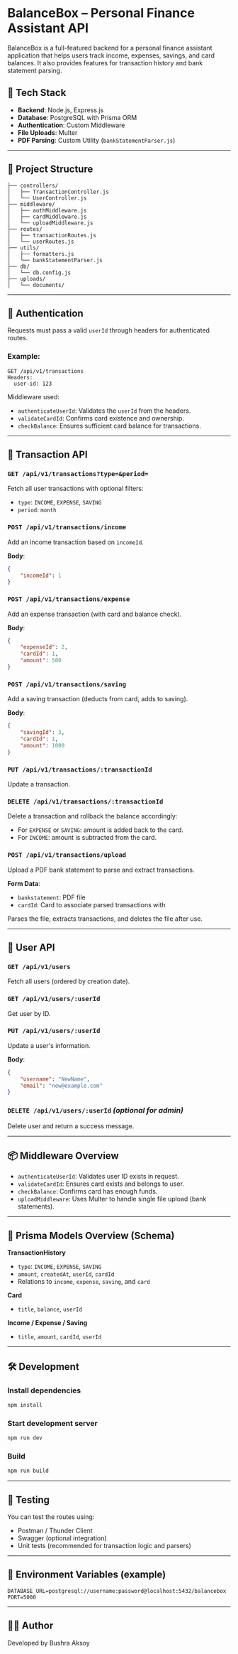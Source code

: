 # BalanceBox – Personal Finance Assistant API

BalanceBox is a full-featured backend for a personal finance assistant application that helps users track income, expenses, savings, and card balances. It also provides features for transaction history and bank statement parsing.

## 🧩 Tech Stack

-   **Backend**: Node.js, Express.js
-   **Database**: PostgreSQL with Prisma ORM
-   **Authentication**: Custom Middleware
-   **File Uploads**: Multer
-   **PDF Parsing**: Custom Utility (`bankStatementParser.js`)

---

## 📁 Project Structure

```
├── controllers/
│   ├── TransactionController.js
│   └── UserController.js
├── middleware/
│   ├── authMiddleware.js
│   ├── cardMiddleware.js
│   └── uploadMiddleware.js
├── routes/
│   ├── transactionRoutes.js
│   └── userRoutes.js
├── utils/
│   ├── formatters.js
│   └── bankStatementParser.js
├── db/
│   └── db.config.js
├── uploads/
│   └── documents/
```

---

## 🔐 Authentication

Requests must pass a valid `userId` through headers for authenticated routes.

### Example:

```http
GET /api/v1/transactions
Headers:
  user-id: 123
```

Middleware used:

-   `authenticateUserId`: Validates the `userId` from the headers.
-   `validateCardId`: Confirms card existence and ownership.
-   `checkBalance`: Ensures sufficient card balance for transactions.

---

## 🧾 Transaction API

### `GET /api/v1/transactions?type=&period=`

Fetch all user transactions with optional filters:

-   `type`: `INCOME`, `EXPENSE`, `SAVING`
-   `period`: `month`

### `POST /api/v1/transactions/income`

Add an income transaction based on `incomeId`.

**Body**:

```json
{
    "incomeId": 1
}
```

### `POST /api/v1/transactions/expense`

Add an expense transaction (with card and balance check).

**Body**:

```json
{
    "expenseId": 2,
    "cardId": 1,
    "amount": 500
}
```

### `POST /api/v1/transactions/saving`

Add a saving transaction (deducts from card, adds to saving).

**Body**:

```json
{
    "savingId": 3,
    "cardId": 1,
    "amount": 1000
}
```

### `PUT /api/v1/transactions/:transactionId`

Update a transaction.

### `DELETE /api/v1/transactions/:transactionId`

Delete a transaction and rollback the balance accordingly:

-   For `EXPENSE` or `SAVING`: amount is added back to the card.
-   For `INCOME`: amount is subtracted from the card.

### `POST /api/v1/transactions/upload`

Upload a PDF bank statement to parse and extract transactions.

**Form Data**:

-   `bankstatement`: PDF file
-   `cardId`: Card to associate parsed transactions with

Parses the file, extracts transactions, and deletes the file after use.

---

## 👤 User API

### `GET /api/v1/users`

Fetch all users (ordered by creation date).

### `GET /api/v1/users/:userId`

Get user by ID.

### `PUT /api/v1/users/:userId`

Update a user's information.

**Body**:

```json
{
    "username": "NewName",
    "email": "new@example.com"
}
```

### `DELETE /api/v1/users/:userId` _(optional for admin)_

Delete user and return a success message.

---

## 📦 Middleware Overview

-   `authenticateUserId`: Validates user ID exists in request.
-   `validateCardId`: Ensures card exists and belongs to user.
-   `checkBalance`: Confirms card has enough funds.
-   `uploadMiddleware`: Uses Multer to handle single file upload (bank statements).

---

## 🔧 Prisma Models Overview (Schema)

**TransactionHistory**

-   `type`: `INCOME`, `EXPENSE`, `SAVING`
-   `amount`, `createdAt`, `userId`, `cardId`
-   Relations to `income`, `expense`, `saving`, and `card`

**Card**

-   `title`, `balance`, `userId`

**Income / Expense / Saving**

-   `title`, `amount`, `cardId`, `userId`

---

## 🛠 Development

### Install dependencies

```bash
npm install
```

### Start development server

```bash
npm run dev
```

### Build

```bash
npm run build
```

---

## 🧪 Testing

You can test the routes using:

-   Postman / Thunder Client
-   Swagger (optional integration)
-   Unit tests (recommended for transaction logic and parsers)

---

## 📂 Environment Variables (example)

```
DATABASE_URL=postgresql://username:password@localhost:5432/balancebox
PORT=5000
```

---

## 🙋‍♂️ Author

Developed by Bushra Aksoy
